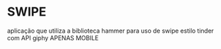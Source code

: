 # SWIPE
aplicação que utiliza a biblioteca hammer para uso de swipe estilo tinder com API giphy
APENAS MOBILE
